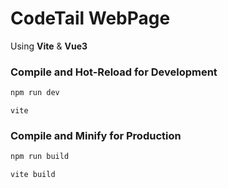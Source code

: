 # CodeTail WebPage

Using **Vite** & **Vue3**

### Compile and Hot-Reload for Development

```sh
npm run dev
```
```shell
vite
```

### Compile and Minify for Production

```sh
npm run build
```
```shell
vite build
```
